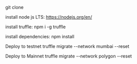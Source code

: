 git clone

install node js LTS: 
https://nodejs.org/en/

install truffle:
npm i -g truffle

install dependencies:
npm install

Deploy to testnet
truffle migrate --network mumbai --reset

Deploy to Mainnet
truffle migrate --network polygon --reset